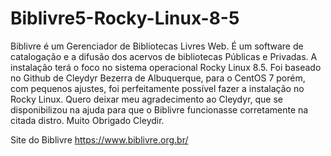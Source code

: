 # Biblivre5-Rocky-Linux-8-5

Biblivre é um Gerenciador de Bibliotecas Livres Web. É um software de catalogação e a difusão dos acervos de bibliotecas Públicas e Privadas. 
A instalação terá o foco no sistema operacional Rocky Linux 8.5. Foi baseado no Github de Cleydyr Bezerra de Albuquerque, para o CentOS 7 porém, com pequenos ajustes, foi perfeitamente possível fazer a instalação no Rocky Linux. Quero deixar meu agradecimento ao Cleydyr, que se disponibilizou na ajuda para que o Biblivre funcionasse corretamente na citada distro. Muito Obrigado Cleydir. 

Site do Biblivre
https://www.biblivre.org.br/

